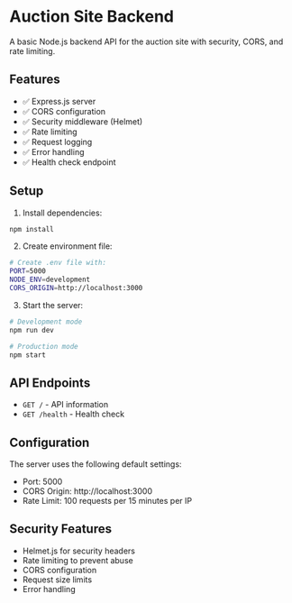 # Auction Site Backend

A basic Node.js backend API for the auction site with security, CORS, and rate limiting.

## Features

- ✅ Express.js server
- ✅ CORS configuration
- ✅ Security middleware (Helmet)
- ✅ Rate limiting
- ✅ Request logging
- ✅ Error handling
- ✅ Health check endpoint

## Setup

1. Install dependencies:
```bash
npm install
```

2. Create environment file:
```bash
# Create .env file with:
PORT=5000
NODE_ENV=development
CORS_ORIGIN=http://localhost:3000
```

3. Start the server:
```bash
# Development mode
npm run dev

# Production mode
npm start
```

## API Endpoints

- `GET /` - API information
- `GET /health` - Health check

## Configuration

The server uses the following default settings:
- Port: 5000
- CORS Origin: http://localhost:3000
- Rate Limit: 100 requests per 15 minutes per IP

## Security Features

- Helmet.js for security headers
- Rate limiting to prevent abuse
- CORS configuration
- Request size limits
- Error handling 